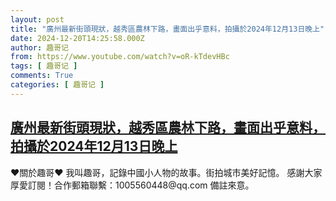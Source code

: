 ```yaml
---
layout: post
title: "廣州最新街頭現狀，越秀區農林下路，畫面出乎意料，拍攝於2024年12月13日晚上"
date: 2024-12-20T14:25:58.000Z
author: 趣哥记
from: https://www.youtube.com/watch?v=oR-kTdevHBc
tags: [ 趣哥记 ]
comments: True
categories: [ 趣哥记 ]
---
```

<!--1734704758000-->
[廣州最新街頭現狀，越秀區農林下路，畫面出乎意料，拍攝於2024年12月13日晚上](https://www.youtube.com/watch?v=oR-kTdevHBc)
------

<div>
♥關於趣哥♥  我叫趣哥，記錄中國小人物的故事。街拍城市美好記憶。  感謝大家厚愛訂閱！合作郵箱聯繫：1005560448@qq.com 備註來意。
</div>
